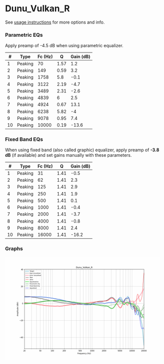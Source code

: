 # Dunu_Vulkan_R
See [usage instructions](https://github.com/jaakkopasanen/AutoEq#usage) for more options and info.

### Parametric EQs
Apply preamp of -4.5 dB when using parametric equalizer.

|   # | Type    |   Fc (Hz) |    Q |   Gain (dB) |
|-----|---------|-----------|------|-------------|
|   1 | Peaking |        70 | 1.57 |         1.2 |
|   2 | Peaking |       149 | 0.59 |         3.2 |
|   3 | Peaking |      1758 | 5.8  |        -0.1 |
|   4 | Peaking |      3122 | 2.19 |        -4.7 |
|   5 | Peaking |      3489 | 2.31 |        -2.6 |
|   6 | Peaking |      4839 | 6    |         2.5 |
|   7 | Peaking |      4924 | 0.67 |        13.1 |
|   8 | Peaking |      6238 | 5.82 |        -4   |
|   9 | Peaking |      9078 | 0.95 |         7.4 |
|  10 | Peaking |     10000 | 0.19 |       -13.6 |

### Fixed Band EQs
When using fixed band (also called graphic) equalizer, apply preamp of **-3.8 dB** (if available) and set gains manually with these parameters.

|   # | Type    |   Fc (Hz) |    Q |   Gain (dB) |
|-----|---------|-----------|------|-------------|
|   1 | Peaking |        31 | 1.41 |        -0.5 |
|   2 | Peaking |        62 | 1.41 |         2.3 |
|   3 | Peaking |       125 | 1.41 |         2.9 |
|   4 | Peaking |       250 | 1.41 |         1.9 |
|   5 | Peaking |       500 | 1.41 |         0.1 |
|   6 | Peaking |      1000 | 1.41 |        -0.4 |
|   7 | Peaking |      2000 | 1.41 |        -3.7 |
|   8 | Peaking |      4000 | 1.41 |        -0.8 |
|   9 | Peaking |      8000 | 1.41 |         2.4 |
|  10 | Peaking |     16000 | 1.41 |       -16.2 |

### Graphs
![](./Dunu_Vulkan_R.png)
